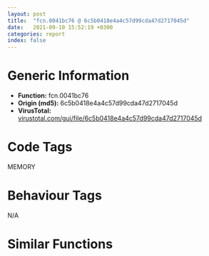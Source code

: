 ```yaml
---
layout: post
title:  "fcn.0041bc76 @ 6c5b0418e4a4c57d99cda47d2717045d"
date:   2021-09-10 15:52:19 +0300
categories: report
index: false
---
```


# Generic Information
- **Function:** fcn.0041bc76
- **Origin (md5):** 6c5b0418e4a4c57d99cda47d2717045d
- **VirusTotal:** [virustotal.com/gui/file/6c5b0418e4a4c57d99cda47d2717045d][virustotal_ref]

# Code Tags
<span class="tag" id="MEMORY">MEMORY</span>


# Behaviour Tags
<span class="bhv-tag" id="na">N/A</span>

# Similar Functions
<script type="text/javascript" src="https://www.gstatic.com/charts/loader.js"></script>
<script type="text/javascript">

    google.charts.load('current', {'packages':['corechart']});
    google.charts.setOnLoadCallback(drawChart);

    function drawChart() {
    var data = new google.visualization.DataTable();
        data.addColumn('number', 'X');
        data.addColumn('number', 'Y');
        data.addColumn({type: 'string', role: 'tooltip', 'p': {'html': true}});
        data.addColumn({'type': 'string', 'role': 'style'});
        
        data.addRows([
    [198.0455780029297, -40.5502815246582, '<b><a href="/report/fcn.0041bc76@6c5b0418e4a4c57d99cda47d2717045d">fcn.0041bc76</a><br>@6c5b0418e4a4c57d99cda47d2717045d</b><br>push 0xc<br>push 0x435700<br>call fcn.004107bc<br>mov ecx, dword[ebp+8]<br>xor edi, edi<br>cmp ecx, edi<br>jbe 0x41bcb9<br>push 0xffffffffffffffe0<br>pop eax<br>xor edx, edx<br>div ecx<br>cmp eax, dword[ebp+0xc]<br>sbb eax, eax<br>inc eax<br>jne 0x41bcb9<br>call fcn.0040dff7<br>mov dword[eax], 0xc<br>push edi<br>push edi<br>push edi<br>push edi<br>push edi<br>call fcn.00408d56<br>add esp, 0x14<br>xor eax, eax<br>jmp 0x41bd8e<br>imul ecx, dword[ebp+0xc]<br>mov esi, ecx<br>mov dword[ebp+8], esi<br>cmp esi, edi<br>jne 0x41bcc9<br>xor esi, esi<br>inc esi<br>xor ebx, ebx<br>mov dword[ebp-0x1c], ebx<br>cmp esi, 0xffffffe0<br>ja 0x41bd3c<br>cmp dword[0x439d80], 3<br>jne 0x41bd27<br>add esi, 0xf<br>and esi, 0xfffffff0<br>mov dword[ebp+0xc], esi<br>mov eax, dword[ebp+8]<br>cmp eax, dword[0x439d8c]<br>ja 0x41bd27<br>push 4<br>call fcn.00412be9<br>pop ecx<br>mov dword[ebp-4], edi<br>push dword[ebp+8]<br>call fcn.00413436<br>pop ecx<br>mov dword[ebp-0x1c], eax<br>mov dword[ebp-4], 0xfffffffe<br>call fcn.0041bd72<br>mov ebx, dword[ebp-0x1c]<br>cmp ebx, edi<br>je 0x41bd2b<br>push dword[ebp+8]<br>push edi<br>push ebx<br>call fcn.00408570<br>add esp, 0xc<br>cmp ebx, edi<br>jne 0x41bd8c<br>push esi<br>push 8<br>push dword[0x4395bc]<br>call dword[sym.imp.KERNEL32.dll_HeapAlloc]<br>mov ebx, eax<br>cmp ebx, edi<br>jne 0x41bd8c<br>cmp dword[0x4398d4], edi<br>je 0x41bd7b<br>push esi<br>call fcn.0040e484<br>pop ecx<br>test eax, eax<br>jne 0x41bcc9<br>mov eax, dword[ebp+0x10]<br>cmp eax, edi<br>je 0x41bcb2<br>mov dword[eax], 0xc<br>jmp 0x41bcb2<br>cmp ebx, edi<br>jne 0x41bd8c<br>mov eax, dword[ebp+0x10]<br>cmp eax, edi<br>je 0x41bd8c<br>mov dword[eax], 0xc<br>mov eax, ebx<br>call fcn.00410801<br>ret <br><eoc> ', 'point { fill-color: #e0440e; }'],
[133.6881103515625, -161.45721435546875, '<b><a href="/report/fcn.00585982@c60344b51fa39a329b92557d24ff7670">fcn.00585982</a><br>@c60344b51fa39a329b92557d24ff7670</b><br>push 0xc<br>push 0x5e97d8<br>call fcn.0057a7dc<br>mov ecx, dword[ebp+8]<br>xor edi, edi<br>cmp ecx, edi<br>jbe 0x5859c5<br>push 0xffffffffffffffe0<br>pop eax<br>xor edx, edx<br>div ecx<br>cmp eax, dword[ebp+0xc]<br>sbb eax, eax<br>inc eax<br>jne 0x5859c5<br>call fcn.00575c5a<br>mov dword[eax], 0xc<br>push edi<br>push edi<br>push edi<br>push edi<br>push edi<br>call fcn.0057171f<br>add esp, 0x14<br>xor eax, eax<br>jmp 0x585a9a<br>imul ecx, dword[ebp+0xc]<br>mov esi, ecx<br>mov dword[ebp+8], esi<br>cmp esi, edi<br>jne 0x5859d5<br>xor esi, esi<br>inc esi<br>xor ebx, ebx<br>mov dword[ebp-0x1c], ebx<br>cmp esi, 0xffffffe0<br>ja 0x585a48<br>cmp dword[0x611708], 3<br>jne 0x585a33<br>add esi, 0xf<br>and esi, 0xfffffff0<br>mov dword[ebp+0xc], esi<br>mov eax, dword[ebp+8]<br>cmp eax, dword[0x6116f4]<br>ja 0x585a33<br>push 4<br>call fcn.00580c54<br>pop ecx<br>mov dword[ebp-4], edi<br>push dword[ebp+8]<br>call fcn.00581466<br>pop ecx<br>mov dword[ebp-0x1c], eax<br>mov dword[ebp-4], 0xfffffffe<br>call fcn.00585a7e<br>mov ebx, dword[ebp-0x1c]<br>cmp ebx, edi<br>je 0x585a37<br>push dword[ebp+8]<br>push edi<br>push ebx<br>call fcn.0057a180<br>add esp, 0xc<br>cmp ebx, edi<br>jne 0x585a98<br>push esi<br>push 8<br>push dword[0x60fd54]<br>call dword[sym.imp.KERNEL32.dll_HeapAlloc]<br>mov ebx, eax<br>cmp ebx, edi<br>jne 0x585a98<br>cmp dword[0x610220], edi<br>je 0x585a87<br>push esi<br>call fcn.005836df<br>pop ecx<br>test eax, eax<br>jne 0x5859d5<br>mov eax, dword[ebp+0x10]<br>cmp eax, edi<br>je 0x5859be<br>mov dword[eax], 0xc<br>jmp 0x5859be<br>cmp ebx, edi<br>jne 0x585a98<br>mov eax, dword[ebp+0x10]<br>cmp eax, edi<br>je 0x585a98<br>mov dword[eax], 0xc<br>mov eax, ebx<br>call fcn.0057a821<br>ret <br><eoc> ', 'null'],
[-111.07962036132812, -222.34349060058594, '<b><a href="/report/fcn.1011e3ab@89dc67d2f980e8488f97b1bf8cb24258">fcn.1011e3ab</a><br>@89dc67d2f980e8488f97b1bf8cb24258</b><br>push 0xc<br>push 0x10178b28<br>call fcn.1010e37c<br>mov ecx, dword[ebp+8]<br>xor edi, edi<br>cmp ecx, edi<br>jbe 0x1011e3ee<br>push 0xffffffffffffffe0<br>pop eax<br>xor edx, edx<br>div ecx<br>cmp eax, dword[ebp+0xc]<br>sbb eax, eax<br>inc eax<br>jne 0x1011e3ee<br>call fcn.10105d26<br>mov dword[eax], 0xc<br>push edi<br>push edi<br>push edi<br>push edi<br>push edi<br>call fcn.100ff7a5<br>add esp, 0x14<br>xor eax, eax<br>jmp 0x1011e4c3<br>imul ecx, dword[ebp+0xc]<br>mov esi, ecx<br>mov dword[ebp+8], esi<br>cmp esi, edi<br>jne 0x1011e3fe<br>xor esi, esi<br>inc esi<br>xor ebx, ebx<br>mov dword[ebp-0x1c], ebx<br>cmp esi, 0xffffffe0<br>ja 0x1011e471<br>cmp dword[0x102274b8], 3<br>jne 0x1011e45c<br>add esi, 0xf<br>and esi, 0xfffffff0<br>mov dword[ebp+0xc], esi<br>mov eax, dword[ebp+8]<br>cmp eax, dword[0x102274a8]<br>ja 0x1011e45c<br>push 4<br>call fcn.1010f514<br>pop ecx<br>mov dword[ebp-4], edi<br>push dword[ebp+8]<br>call fcn.1010fd26<br>pop ecx<br>mov dword[ebp-0x1c], eax<br>mov dword[ebp-4], 0xfffffffe<br>call fcn.1011e4a7<br>mov ebx, dword[ebp-0x1c]<br>cmp ebx, edi<br>je 0x1011e460<br>push dword[ebp+8]<br>push edi<br>push ebx<br>call fcn.10109950<br>add esp, 0xc<br>cmp ebx, edi<br>jne 0x1011e4c1<br>push esi<br>push 8<br>push dword[0x101b16f4]<br>call dword[sym.imp.KERNEL32.dll_HeapAlloc]<br>mov ebx, eax<br>cmp ebx, edi<br>jne 0x1011e4c1<br>cmp dword[0x101b1b64], edi<br>je 0x1011e4b0<br>push esi<br>call fcn.1010c9c7<br>pop ecx<br>test eax, eax<br>jne 0x1011e3fe<br>mov eax, dword[ebp+0x10]<br>cmp eax, edi<br>je 0x1011e3e7<br>mov dword[eax], 0xc<br>jmp 0x1011e3e7<br>cmp ebx, edi<br>jne 0x1011e4c1<br>mov eax, dword[ebp+0x10]<br>cmp eax, edi<br>je 0x1011e4c1<br>mov dword[eax], 0xc<br>mov eax, ebx<br>call fcn.1010e3c1<br>ret <br><eoc> ', 'null'],
[-220.29104614257812, 6.59225606918335, '<b><a href="/report/fcn.10030fe1@481b545f5c18f2fce1caac67ddc419e8">fcn.10030fe1</a><br>@481b545f5c18f2fce1caac67ddc419e8</b><br>push 0xc<br>push 0x1005d850<br>call fcn.100266b4<br>mov ecx, dword[ebp+8]<br>xor edi, edi<br>cmp ecx, edi<br>jbe 0x10031024<br>push 0xffffffffffffffe0<br>pop eax<br>xor edx, edx<br>div ecx<br>cmp eax, dword[ebp+0xc]<br>sbb eax, eax<br>inc eax<br>jne 0x10031024<br>call fcn.100235eb<br>mov dword[eax], 0xc<br>push edi<br>push edi<br>push edi<br>push edi<br>push edi<br>call fcn.10021d86<br>add esp, 0x14<br>xor eax, eax<br>jmp 0x100310f9<br>imul ecx, dword[ebp+0xc]<br>mov esi, ecx<br>mov dword[ebp+8], esi<br>cmp esi, edi<br>jne 0x10031034<br>xor esi, esi<br>inc esi<br>xor ebx, ebx<br>mov dword[ebp-0x1c], ebx<br>cmp esi, 0xffffffe0<br>ja 0x100310a7<br>cmp dword[0x100670d0], 3<br>jne 0x10031092<br>add esi, 0xf<br>and esi, 0xfffffff0<br>mov dword[ebp+0xc], esi<br>mov eax, dword[ebp+8]<br>cmp eax, dword[0x100670c0]<br>ja 0x10031092<br>push 4<br>call fcn.10029565<br>pop ecx<br>mov dword[ebp-4], edi<br>push dword[ebp+8]<br>call fcn.1002a2ac<br>pop ecx<br>mov dword[ebp-0x1c], eax<br>mov dword[ebp-4], 0xfffffffe<br>call fcn.100310dd<br>mov ebx, dword[ebp-0x1c]<br>cmp ebx, edi<br>je 0x10031096<br>push dword[ebp+8]<br>push edi<br>push ebx<br>call fcn.100236c0<br>add esp, 0xc<br>cmp ebx, edi<br>jne 0x100310f7<br>push esi<br>push 8<br>push dword[0x100656dc]<br>call dword[sym.imp.KERNEL32.dll_HeapAlloc]<br>mov ebx, eax<br>cmp ebx, edi<br>jne 0x100310f7<br>cmp dword[0x10065b50], edi<br>je 0x100310e6<br>push esi<br>call fcn.1002a7d9<br>pop ecx<br>test eax, eax<br>jne 0x10031034<br>mov eax, dword[ebp+0x10]<br>cmp eax, edi<br>je 0x1003101d<br>mov dword[eax], 0xc<br>jmp 0x1003101d<br>cmp ebx, edi<br>jne 0x100310f7<br>mov eax, dword[ebp+0x10]<br>cmp eax, edi<br>je 0x100310f7<br>mov dword[eax], 0xc<br>mov eax, ebx<br>call fcn.100266f9<br>ret <br><eoc> ', 'null'],
[16.27520179748535, 47.70962142944336, '<b><a href="/report/fcn.10023276@4c3818fdf32d89a09257dbc9d3e142ea">fcn.10023276</a><br>@4c3818fdf32d89a09257dbc9d3e142ea</b><br>push 0xc<br>push 0x10030dd0<br>call fcn.1001584c<br>mov ecx, dword[ebp+8]<br>xor edi, edi<br>cmp ecx, edi<br>jbe 0x100232b9<br>push 0xffffffffffffffe0<br>pop eax<br>xor edx, edx<br>div ecx<br>cmp eax, dword[ebp+0xc]<br>sbb eax, eax<br>inc eax<br>jne 0x100232b9<br>call fcn.10017b9f<br>mov dword[eax], 0xc<br>push edi<br>push edi<br>push edi<br>push edi<br>push edi<br>call fcn.10013ceb<br>add esp, 0x14<br>xor eax, eax<br>jmp 0x1002338e<br>imul ecx, dword[ebp+0xc]<br>mov esi, ecx<br>mov dword[ebp+8], esi<br>cmp esi, edi<br>jne 0x100232c9<br>xor esi, esi<br>inc esi<br>xor ebx, ebx<br>mov dword[ebp-0x1c], ebx<br>cmp esi, 0xffffffe0<br>ja 0x1002333c<br>cmp dword[0x1004feb8], 3<br>jne 0x10023327<br>add esi, 0xf<br>and esi, 0xfffffff0<br>mov dword[ebp+0xc], esi<br>mov eax, dword[ebp+8]<br>cmp eax, dword[0x1004fea8]<br>ja 0x10023327<br>push 4<br>call fcn.1001c69e<br>pop ecx<br>mov dword[ebp-4], edi<br>push dword[ebp+8]<br>call fcn.1001ceeb<br>pop ecx<br>mov dword[ebp-0x1c], eax<br>mov dword[ebp-4], 0xfffffffe<br>call fcn.10023372<br>mov ebx, dword[ebp-0x1c]<br>cmp ebx, edi<br>je 0x1002332b<br>push dword[ebp+8]<br>push edi<br>push ebx<br>call fcn.100157d0<br>add esp, 0xc<br>cmp ebx, edi<br>jne 0x1002338c<br>push esi<br>push 8<br>push dword[0x10036480]<br>call dword[sym.imp.KERNEL32.dll_HeapAlloc]<br>mov ebx, eax<br>cmp ebx, edi<br>jne 0x1002338c<br>cmp dword[0x100365e0], edi<br>je 0x1002337b<br>push esi<br>call fcn.100197ff<br>pop ecx<br>test eax, eax<br>jne 0x100232c9<br>mov eax, dword[ebp+0x10]<br>cmp eax, edi<br>je 0x100232b2<br>mov dword[eax], 0xc<br>jmp 0x100232b2<br>cmp ebx, edi<br>jne 0x1002338c<br>mov eax, dword[ebp+0x10]<br>cmp eax, edi<br>je 0x1002338c<br>mov dword[eax], 0xc<br>mov eax, ebx<br>call fcn.10015891<br>ret <br><eoc> ', 'null'],
[27.006160736083984, -236.5423583984375, '<b><a href="/report/fcn.004350a8@7b00dd8f2abf54a73bfb09681334ff78">fcn.004350a8</a><br>@7b00dd8f2abf54a73bfb09681334ff78</b><br>push 0xc<br>push 0x461ce8<br>call fcn.0043968c<br>mov ecx, dword[ebp+8]<br>xor edi, edi<br>cmp ecx, edi<br>jbe 0x4350eb<br>push 0xffffffffffffffe0<br>pop eax<br>xor edx, edx<br>div ecx<br>cmp eax, dword[ebp+0xc]<br>sbb eax, eax<br>inc eax<br>jne 0x4350eb<br>call fcn.00439356<br>mov dword[eax], 0xc<br>push edi<br>push edi<br>push edi<br>push edi<br>push edi<br>call fcn.004366e1<br>add esp, 0x14<br>xor eax, eax<br>jmp 0x4351c0<br>imul ecx, dword[ebp+0xc]<br>mov esi, ecx<br>mov dword[ebp+8], esi<br>cmp esi, edi<br>jne 0x4350fb<br>xor esi, esi<br>inc esi<br>xor ebx, ebx<br>mov dword[ebp-0x1c], ebx<br>cmp esi, 0xffffffe0<br>ja 0x43516e<br>cmp dword[0x46c694], 3<br>jne 0x435159<br>add esi, 0xf<br>and esi, 0xfffffff0<br>mov dword[ebp+0xc], esi<br>mov eax, dword[ebp+8]<br>cmp eax, dword[0x46c6a0]<br>ja 0x435159<br>push 4<br>call fcn.0043acee<br>pop ecx<br>mov dword[ebp-4], edi<br>push dword[ebp+8]<br>call fcn.0043b53b<br>pop ecx<br>mov dword[ebp-0x1c], eax<br>mov dword[ebp-4], 0xfffffffe<br>call fcn.004351a4<br>mov ebx, dword[ebp-0x1c]<br>cmp ebx, edi<br>je 0x43515d<br>push dword[ebp+8]<br>push edi<br>push ebx<br>call fcn.00436280<br>add esp, 0xc<br>cmp ebx, edi<br>jne 0x4351be<br>push esi<br>push 8<br>push dword[0x46aa8c]<br>call dword[sym.imp.KERNEL32.dll_HeapAlloc]<br>mov ebx, eax<br>cmp ebx, edi<br>jne 0x4351be<br>cmp dword[0x46ada8], edi<br>je 0x4351ad<br>push esi<br>call fcn.0043bab6<br>pop ecx<br>test eax, eax<br>jne 0x4350fb<br>mov eax, dword[ebp+0x10]<br>cmp eax, edi<br>je 0x4350e4<br>mov dword[eax], 0xc<br>jmp 0x4350e4<br>cmp ebx, edi<br>jne 0x4351be<br>mov eax, dword[ebp+0x10]<br>cmp eax, edi<br>je 0x4351be<br>mov dword[eax], 0xc<br>mov eax, ebx<br>call fcn.004396d1<br>ret <br><eoc> ', 'null'],
[45.65165328979492, 174.2559051513672, '<b><a href="/report/fcn.10004d7e@dc3e2cdf680078d293de3e2d92ba613c">fcn.10004d7e</a><br>@dc3e2cdf680078d293de3e2d92ba613c</b><br>push 0xc<br>push 0x1000ce68<br>call fcn.10002f24<br>mov ecx, dword[ebp+8]<br>xor edi, edi<br>cmp ecx, edi<br>jbe 0x10004dc1<br>push 0xffffffffffffffe0<br>pop eax<br>xor edx, edx<br>div ecx<br>cmp eax, dword[ebp+0xc]<br>sbb eax, eax<br>inc eax<br>jne 0x10004dc1<br>call fcn.100031ec<br>mov dword[eax], 0xc<br>push edi<br>push edi<br>push edi<br>push edi<br>push edi<br>call fcn.100051ee<br>add esp, 0x14<br>xor eax, eax<br>jmp 0x10004e96<br>imul ecx, dword[ebp+0xc]<br>mov esi, ecx<br>mov dword[ebp+8], esi<br>cmp esi, edi<br>jne 0x10004dd1<br>xor esi, esi<br>inc esi<br>xor ebx, ebx<br>mov dword[ebp-0x1c], ebx<br>cmp esi, 0xffffffe0<br>ja 0x10004e44<br>cmp dword[0x1000fad8], 3<br>jne 0x10004e2f<br>add esi, 0xf<br>and esi, 0xfffffff0<br>mov dword[ebp+0xc], esi<br>mov eax, dword[ebp+8]<br>cmp eax, dword[0x1000fac0]<br>ja 0x10004e2f<br>push 4<br>call fcn.1000337b<br>pop ecx<br>mov dword[ebp-4], edi<br>push dword[ebp+8]<br>call fcn.10003b8d<br>pop ecx<br>mov dword[ebp-0x1c], eax<br>mov dword[ebp-4], 0xfffffffe<br>call fcn.10004e7a<br>mov ebx, dword[ebp-0x1c]<br>cmp ebx, edi<br>je 0x10004e33<br>push dword[ebp+8]<br>push edi<br>push ebx<br>call fcn.100064d0<br>add esp, 0xc<br>cmp ebx, edi<br>jne 0x10004e94<br>push esi<br>push 8<br>push dword[0x1000f4a4]<br>call dword[sym.imp.KERNEL32.dll_HeapAlloc]<br>mov ebx, eax<br>cmp ebx, edi<br>jne 0x10004e94<br>cmp dword[0x1000f91c], edi<br>je 0x10004e83<br>push esi<br>call fcn.10001b31<br>pop ecx<br>test eax, eax<br>jne 0x10004dd1<br>mov eax, dword[ebp+0x10]<br>cmp eax, edi<br>je 0x10004dba<br>mov dword[eax], 0xc<br>jmp 0x10004dba<br>cmp ebx, edi<br>jne 0x10004e94<br>mov eax, dword[ebp+0x10]<br>cmp eax, edi<br>je 0x10004e94<br>mov dword[eax], 0xc<br>mov eax, ebx<br>call fcn.10002f69<br>ret <br><eoc> ', 'null'],
[-86.49205780029297, -23.652990341186523, '<b><a href="/report/fcn.459cbf32@284c9c9722cef7520dddfe58806fd72f">fcn.459cbf32</a><br>@284c9c9722cef7520dddfe58806fd72f</b><br>push 0xc<br>push 0x45a52f58<br>call fcn.459beb3c<br>mov ecx, dword[ebp+8]<br>xor edi, edi<br>cmp ecx, edi<br>jbe 0x459cbf75<br>push 0xffffffffffffffe0<br>pop eax<br>xor edx, edx<br>div ecx<br>cmp eax, dword[ebp+0xc]<br>sbb eax, eax<br>inc eax<br>jne 0x459cbf75<br>call fcn.459c2c12<br>mov dword[eax], 0xc<br>push edi<br>push edi<br>push edi<br>push edi<br>push edi<br>call fcn.459c3fd6<br>add esp, 0x14<br>xor eax, eax<br>jmp 0x459cc04a<br>imul ecx, dword[ebp+0xc]<br>mov esi, ecx<br>mov dword[ebp+8], esi<br>cmp esi, edi<br>jne 0x459cbf85<br>xor esi, esi<br>inc esi<br>xor ebx, ebx<br>mov dword[ebp-0x1c], ebx<br>cmp esi, 0xffffffe0<br>ja 0x459cbff8<br>cmp dword[0x45a6fa50], 3<br>jne 0x459cbfe3<br>add esi, 0xf<br>and esi, 0xfffffff0<br>mov dword[ebp+0xc], esi<br>mov eax, dword[ebp+8]<br>cmp eax, dword[0x45a6fa40]<br>ja 0x459cbfe3<br>push 4<br>call fcn.459c2e6e<br>pop ecx<br>mov dword[ebp-4], edi<br>push dword[ebp+8]<br>call fcn.459c3bb5<br>pop ecx<br>mov dword[ebp-0x1c], eax<br>mov dword[ebp-4], 0xfffffffe<br>call fcn.459cc02e<br>mov ebx, dword[ebp-0x1c]<br>cmp ebx, edi<br>je 0x459cbfe7<br>push dword[ebp+8]<br>push edi<br>push ebx<br>call fcn.459bd8d0<br>add esp, 0xc<br>cmp ebx, edi<br>jne 0x459cc048<br>push esi<br>push 8<br>push dword[0x45a6f6b4]<br>call dword[sym.imp.KERNEL32.dll_HeapAlloc]<br>mov ebx, eax<br>cmp ebx, edi<br>jne 0x459cc048<br>cmp dword[0x45a6f84c], edi<br>je 0x459cc037<br>push esi<br>call fcn.459be980<br>pop ecx<br>test eax, eax<br>jne 0x459cbf85<br>mov eax, dword[ebp+0x10]<br>cmp eax, edi<br>je 0x459cbf6e<br>mov dword[eax], 0xc<br>jmp 0x459cbf6e<br>cmp ebx, edi<br>jne 0x459cc048<br>mov eax, dword[ebp+0x10]<br>cmp eax, edi<br>je 0x459cc048<br>mov dword[eax], 0xc<br>mov eax, ebx<br>call fcn.459beb81<br>ret <br><eoc> ', 'null'],
[67.10488891601562, -51.84248733520508, '<b><a href="/report/fcn.004071db@eb7f7fa38880dd66bab8caf5987e5b1a">fcn.004071db</a><br>@eb7f7fa38880dd66bab8caf5987e5b1a</b><br>push 0xc<br>push 0x421378<br>call fcn.00401e90<br>mov ecx, dword[ebp+8]<br>xor edi, edi<br>cmp ecx, edi<br>jbe 0x40721e<br>push 0xffffffffffffffe0<br>pop eax<br>xor edx, edx<br>div ecx<br>cmp eax, dword[ebp+0xc]<br>sbb eax, eax<br>inc eax<br>jne 0x40721e<br>call fcn.00401e44<br>mov dword[eax], 0xc<br>push edi<br>push edi<br>push edi<br>push edi<br>push edi<br>call fcn.00401ddc<br>add esp, 0x14<br>xor eax, eax<br>jmp 0x4072f3<br>imul ecx, dword[ebp+0xc]<br>mov esi, ecx<br>mov dword[ebp+8], esi<br>cmp esi, edi<br>jne 0x40722e<br>xor esi, esi<br>inc esi<br>xor ebx, ebx<br>mov dword[ebp-0x1c], ebx<br>cmp esi, 0xffffffe0<br>ja 0x4072a1<br>cmp dword[0x4b27bc], 3<br>jne 0x40728c<br>add esi, 0xf<br>and esi, 0xfffffff0<br>mov dword[ebp+0xc], esi<br>mov eax, dword[ebp+8]<br>cmp eax, dword[0x4b27a8]<br>ja 0x40728c<br>push 4<br>call fcn.0040498a<br>pop ecx<br>mov dword[ebp-4], edi<br>push dword[ebp+8]<br>call fcn.00406d54<br>pop ecx<br>mov dword[ebp-0x1c], eax<br>mov dword[ebp-4], 0xfffffffe<br>call fcn.004072d7<br>mov ebx, dword[ebp-0x1c]<br>cmp ebx, edi<br>je 0x407290<br>push dword[ebp+8]<br>push edi<br>push ebx<br>call fcn.00404a60<br>add esp, 0xc<br>cmp ebx, edi<br>jne 0x4072f1<br>push esi<br>push 8<br>push dword[0x4238dc]<br>call dword[sym.imp.KERNEL32.dll_HeapAlloc]<br>mov ebx, eax<br>cmp ebx, edi<br>jne 0x4072f1<br>cmp dword[0x423ac8], edi<br>je 0x4072e0<br>push esi<br>call fcn.004043f3<br>pop ecx<br>test eax, eax<br>jne 0x40722e<br>mov eax, dword[ebp+0x10]<br>cmp eax, edi<br>je 0x407217<br>mov dword[eax], 0xc<br>jmp 0x407217<br>cmp ebx, edi<br>jne 0x4072f1<br>mov eax, dword[ebp+0x10]<br>cmp eax, edi<br>je 0x4072f1<br>mov dword[eax], 0xc<br>mov eax, ebx<br>call fcn.00401ed5<br>ret <br><eoc> ', 'null'],
[-27.30108070373535, -119.97305297851562, '<b><a href="/report/fcn.00407e8b@e38ba004520fa1a86a35b63e8d5843ef">fcn.00407e8b</a><br>@e38ba004520fa1a86a35b63e8d5843ef</b><br>push 0xc<br>push 0x40b738<br>call fcn.004037c4<br>mov ecx, dword[ebp+8]<br>xor edi, edi<br>cmp ecx, edi<br>jbe 0x407ece<br>push 0xffffffffffffffe0<br>pop eax<br>xor edx, edx<br>div ecx<br>cmp eax, dword[ebp+0xc]<br>sbb eax, eax<br>inc eax<br>jne 0x407ece<br>call fcn.004023fe<br>mov dword[eax], 0xc<br>push edi<br>push edi<br>push edi<br>push edi<br>push edi<br>call fcn.0040239f<br>add esp, 0x14<br>xor eax, eax<br>jmp 0x407fa3<br>imul ecx, dword[ebp+0xc]<br>mov esi, ecx<br>mov dword[ebp+8], esi<br>cmp esi, edi<br>jne 0x407ede<br>xor esi, esi<br>inc esi<br>xor ebx, ebx<br>mov dword[ebp-0x1c], ebx<br>cmp esi, 0xffffffe0<br>ja 0x407f51<br>cmp dword[0x40ea0c], 3<br>jne 0x407f3c<br>add esi, 0xf<br>and esi, 0xfffffff0<br>mov dword[ebp+0xc], esi<br>mov eax, dword[ebp+8]<br>cmp eax, dword[0x40d9e4]<br>ja 0x407f3c<br>push 4<br>call fcn.004054f0<br>pop ecx<br>mov dword[ebp-4], edi<br>push dword[ebp+8]<br>call fcn.00406a01<br>pop ecx<br>mov dword[ebp-0x1c], eax<br>mov dword[ebp-4], 0xfffffffe<br>call fcn.00407f87<br>mov ebx, dword[ebp-0x1c]<br>cmp ebx, edi<br>je 0x407f40<br>push dword[ebp+8]<br>push edi<br>push ebx<br>call fcn.00405300<br>add esp, 0xc<br>cmp ebx, edi<br>jne 0x407fa1<br>push esi<br>push 8<br>push dword[0x40d714]<br>call dword[sym.imp.KERNEL32.dll_HeapAlloc]<br>mov ebx, eax<br>cmp ebx, edi<br>jne 0x407fa1<br>cmp dword[0x40d9d0], edi<br>je 0x407f90<br>push esi<br>call fcn.00405a7f<br>pop ecx<br>test eax, eax<br>jne 0x407ede<br>mov eax, dword[ebp+0x10]<br>cmp eax, edi<br>je 0x407ec7<br>mov dword[eax], 0xc<br>jmp 0x407ec7<br>cmp ebx, edi<br>jne 0x407fa1<br>mov eax, dword[ebp+0x10]<br>cmp eax, edi<br>je 0x407fa1<br>mov dword[eax], 0xc<br>mov eax, ebx<br>call fcn.00403809<br>ret <br><eoc> ', 'null'],
[-180.6842498779297, -114.98733520507812, '<b><a href="/report/fcn.004a9634@279a61b1e76da49531f1f16fd1102a2d">fcn.004a9634</a><br>@279a61b1e76da49531f1f16fd1102a2d</b><br>push 0xc<br>push 0x51eb68<br>call fcn.00498d8c<br>mov ecx, dword[ebp+8]<br>xor edi, edi<br>cmp ecx, edi<br>jbe 0x4a9677<br>push 0xffffffffffffffe0<br>pop eax<br>xor edx, edx<br>div ecx<br>cmp eax, dword[ebp+0xc]<br>sbb eax, eax<br>inc eax<br>jne 0x4a9677<br>call fcn.00495b6c<br>mov dword[eax], 0xc<br>push edi<br>push edi<br>push edi<br>push edi<br>push edi<br>call fcn.0049389f<br>add esp, 0x14<br>xor eax, eax<br>jmp 0x4a974c<br>imul ecx, dword[ebp+0xc]<br>mov esi, ecx<br>mov dword[ebp+8], esi<br>cmp esi, edi<br>jne 0x4a9687<br>xor esi, esi<br>inc esi<br>xor ebx, ebx<br>mov dword[ebp-0x1c], ebx<br>cmp esi, 0xffffffe0<br>ja 0x4a96fa<br>cmp dword[0x5448e0], 3<br>jne 0x4a96e5<br>add esi, 0xf<br>and esi, 0xfffffff0<br>mov dword[ebp+0xc], esi<br>mov eax, dword[ebp+8]<br>cmp eax, dword[0x5448ec]<br>ja 0x4a96e5<br>push 4<br>call fcn.004a1837<br>pop ecx<br>mov dword[ebp-4], edi<br>push dword[ebp+8]<br>call fcn.004a47db<br>pop ecx<br>mov dword[ebp-0x1c], eax<br>mov dword[ebp-4], 0xfffffffe<br>call fcn.004a9730<br>mov ebx, dword[ebp-0x1c]<br>cmp ebx, edi<br>je 0x4a96e9<br>push dword[ebp+8]<br>push edi<br>push ebx<br>call fcn.00490b70<br>add esp, 0xc<br>cmp ebx, edi<br>jne 0x4a974a<br>push esi<br>push 8<br>push dword[0x543ef8]<br>call dword[sym.imp.KERNEL32.dll_HeapAlloc]<br>mov ebx, eax<br>cmp ebx, edi<br>jne 0x4a974a<br>cmp dword[0x544214], edi<br>je 0x4a9739<br>push esi<br>call fcn.004a3fd4<br>pop ecx<br>test eax, eax<br>jne 0x4a9687<br>mov eax, dword[ebp+0x10]<br>cmp eax, edi<br>je 0x4a9670<br>mov dword[eax], 0xc<br>jmp 0x4a9670<br>cmp ebx, edi<br>jne 0x4a974a<br>mov eax, dword[ebp+0x10]<br>cmp eax, edi<br>je 0x4a974a<br>mov dword[eax], 0xc<br>mov eax, ebx<br>call fcn.00498dd1<br>ret <br><eoc> ', 'null'],
[145.59812927246094, 81.4333724975586, '<b><a href="/report/fcn.0040c139@de21a548b66aa6c0b17491b6a31e14fa">fcn.0040c139</a><br>@de21a548b66aa6c0b17491b6a31e14fa</b><br>push 0xc<br>push 0x446de8<br>call fcn.0040fac8<br>mov ecx, dword[ebp+8]<br>xor edi, edi<br>cmp ecx, edi<br>jbe 0x40c17c<br>push 0xffffffffffffffe0<br>pop eax<br>xor edx, edx<br>div ecx<br>cmp eax, dword[ebp+0xc]<br>sbb eax, eax<br>inc eax<br>jne 0x40c17c<br>call fcn.00410c8f<br>mov dword[eax], 0xc<br>push edi<br>push edi<br>push edi<br>push edi<br>push edi<br>call fcn.0040e9fe<br>add esp, 0x14<br>xor eax, eax<br>jmp 0x40c251<br>imul ecx, dword[ebp+0xc]<br>mov esi, ecx<br>mov dword[ebp+8], esi<br>cmp esi, edi<br>jne 0x40c18c<br>xor esi, esi<br>inc esi<br>xor ebx, ebx<br>mov dword[ebp-0x1c], ebx<br>cmp esi, 0xffffffe0<br>ja 0x40c1ff<br>cmp dword[0x44a55c], 3<br>jne 0x40c1ea<br>add esi, 0xf<br>and esi, 0xfffffff0<br>mov dword[ebp+0xc], esi<br>mov eax, dword[ebp+8]<br>cmp eax, dword[0x44a54c]<br>ja 0x40c1ea<br>push 4<br>call fcn.004145c0<br>pop ecx<br>mov dword[ebp-4], edi<br>push dword[ebp+8]<br>call fcn.00415307<br>pop ecx<br>mov dword[ebp-0x1c], eax<br>mov dword[ebp-4], 0xfffffffe<br>call fcn.0040c235<br>mov ebx, dword[ebp-0x1c]<br>cmp ebx, edi<br>je 0x40c1ee<br>push dword[ebp+8]<br>push edi<br>push ebx<br>call fcn.0040b2b0<br>add esp, 0xc<br>cmp ebx, edi<br>jne 0x40c24f<br>push esi<br>push 8<br>push dword[0x449c70]<br>call dword[sym.imp.KERNEL32.dll_HeapAlloc]<br>mov ebx, eax<br>cmp ebx, edi<br>jne 0x40c24f<br>cmp dword[0x449dd0], edi<br>je 0x40c23e<br>push esi<br>call fcn.0041563b<br>pop ecx<br>test eax, eax<br>jne 0x40c18c<br>mov eax, dword[ebp+0x10]<br>cmp eax, edi<br>je 0x40c175<br>mov dword[eax], 0xc<br>jmp 0x40c175<br>cmp ebx, edi<br>jne 0x40c24f<br>mov eax, dword[ebp+0x10]<br>cmp eax, edi<br>je 0x40c24f<br>mov dword[eax], 0xc<br>mov eax, ebx<br>call fcn.0040fb0d<br>ret <br><eoc> ', 'null'],
[-111.61495208740234, 203.33535766601562, '<b><a href="/report/fcn.00438a8e@9964b63070116cfb2469e51850178af1">fcn.00438a8e</a><br>@9964b63070116cfb2469e51850178af1</b><br>push 0xc<br>push 0x444db0<br>call fcn.0042de50<br>mov ecx, dword[ebp+8]<br>xor edi, edi<br>cmp ecx, edi<br>jbe 0x438ad1<br>push 0xffffffffffffffe0<br>pop eax<br>xor edx, edx<br>div ecx<br>cmp eax, dword[ebp+0xc]<br>sbb eax, eax<br>inc eax<br>jne 0x438ad1<br>call fcn.0042c32b<br>mov dword[eax], 0xc<br>push edi<br>push edi<br>push edi<br>push edi<br>push edi<br>call fcn.0042771a<br>add esp, 0x14<br>xor eax, eax<br>jmp 0x438ba6<br>imul ecx, dword[ebp+0xc]<br>mov esi, ecx<br>mov dword[ebp+8], esi<br>cmp esi, edi<br>jne 0x438ae1<br>xor esi, esi<br>inc esi<br>xor ebx, ebx<br>mov dword[ebp-0x1c], ebx<br>cmp esi, 0xffffffe0<br>ja 0x438b54<br>cmp dword[0x44a668], 3<br>jne 0x438b3f<br>add esi, 0xf<br>and esi, 0xfffffff0<br>mov dword[ebp+0xc], esi<br>mov eax, dword[ebp+8]<br>cmp eax, dword[0x44a658]<br>ja 0x438b3f<br>push 4<br>call fcn.0042e9dd<br>pop ecx<br>mov dword[ebp-4], edi<br>push dword[ebp+8]<br>call fcn.00433af7<br>pop ecx<br>mov dword[ebp-0x1c], eax<br>mov dword[ebp-4], 0xfffffffe<br>call fcn.00438b8a<br>mov ebx, dword[ebp-0x1c]<br>cmp ebx, edi<br>je 0x438b43<br>push dword[ebp+8]<br>push edi<br>push ebx<br>call fcn.00429bb0<br>add esp, 0xc<br>cmp ebx, edi<br>jne 0x438ba4<br>push esi<br>push 8<br>push dword[0x44a2b4]<br>call dword[sym.imp.KERNEL32.dll_HeapAlloc]<br>mov ebx, eax<br>cmp ebx, edi<br>jne 0x438ba4<br>cmp dword[0x44a2cc], edi<br>je 0x438b93<br>push esi<br>call fcn.0042da27<br>pop ecx<br>test eax, eax<br>jne 0x438ae1<br>mov eax, dword[ebp+0x10]<br>cmp eax, edi<br>je 0x438aca<br>mov dword[eax], 0xc<br>jmp 0x438aca<br>cmp ebx, edi<br>jne 0x438ba4<br>mov eax, dword[ebp+0x10]<br>cmp eax, edi<br>je 0x438ba4<br>mov dword[eax], 0xc<br>mov eax, ebx<br>call fcn.0042de95<br>ret <br><eoc> ', 'null'],
[-184.25375366210938, 156.47708129882812, '<b><a href="/report/fcn.00489034@289859175c221b107317af7727d26c17">fcn.00489034</a><br>@289859175c221b107317af7727d26c17</b><br>push 0xc<br>push 0x4b49d8<br>call fcn.0047e1f4<br>mov ecx, dword[ebp+8]<br>xor edi, edi<br>cmp ecx, edi<br>jbe 0x489077<br>push 0xffffffffffffffe0<br>pop eax<br>xor edx, edx<br>div ecx<br>cmp eax, dword[ebp+0xc]<br>sbb eax, eax<br>inc eax<br>jne 0x489077<br>call fcn.0047beaf<br>mov dword[eax], 0xc<br>push edi<br>push edi<br>push edi<br>push edi<br>push edi<br>call fcn.00476c1c<br>add esp, 0x14<br>xor eax, eax<br>jmp 0x48914c<br>imul ecx, dword[ebp+0xc]<br>mov esi, ecx<br>mov dword[ebp+8], esi<br>cmp esi, edi<br>jne 0x489087<br>xor esi, esi<br>inc esi<br>xor ebx, ebx<br>mov dword[ebp-0x1c], ebx<br>cmp esi, 0xffffffe0<br>ja 0x4890fa<br>cmp dword[0x4d2d94], 3<br>jne 0x4890e5<br>add esi, 0xf<br>and esi, 0xfffffff0<br>mov dword[ebp+0xc], esi<br>mov eax, dword[ebp+8]<br>cmp eax, dword[0x4d2d7c]<br>ja 0x4890e5<br>push 4<br>call fcn.00483825<br>pop ecx<br>mov dword[ebp-4], edi<br>push dword[ebp+8]<br>call fcn.004845ca<br>pop ecx<br>mov dword[ebp-0x1c], eax<br>mov dword[ebp-4], 0xfffffffe<br>call fcn.00489130<br>mov ebx, dword[ebp-0x1c]<br>cmp ebx, edi<br>je 0x4890e9<br>push dword[ebp+8]<br>push edi<br>push ebx<br>call fcn.00476a60<br>add esp, 0xc<br>cmp ebx, edi<br>jne 0x48914a<br>push esi<br>push 8<br>push dword[0x4d2864]<br>call dword[sym.imp.KERNEL32.dll_HeapAlloc]<br>mov ebx, eax<br>cmp ebx, edi<br>jne 0x48914a<br>cmp dword[0x4d2a2c], edi<br>je 0x489139<br>push esi<br>call fcn.0047dffd<br>pop ecx<br>test eax, eax<br>jne 0x489087<br>mov eax, dword[ebp+0x10]<br>cmp eax, edi<br>je 0x489070<br>mov dword[eax], 0xc<br>jmp 0x489070<br>cmp ebx, edi<br>jne 0x48914a<br>mov eax, dword[ebp+0x10]<br>cmp eax, edi<br>je 0x48914a<br>mov dword[eax], 0xc<br>mov eax, ebx<br>call fcn.0047e239<br>ret <br><eoc> ', 'null'],
[-96.27357482910156, 99.29998016357422, '<b><a href="/report/fcn.0043dd54@46f6c2adf1fd4d1453ed312ca79dd9bf">fcn.0043dd54</a><br>@46f6c2adf1fd4d1453ed312ca79dd9bf</b><br>push 0xc<br>push 0x446fd8<br>call fcn.00438260<br>mov ecx, dword[ebp+8]<br>xor edi, edi<br>cmp ecx, edi<br>jbe 0x43dd97<br>push 0xffffffffffffffe0<br>pop eax<br>xor edx, edx<br>div ecx<br>cmp eax, dword[ebp+0xc]<br>sbb eax, eax<br>inc eax<br>jne 0x43dd97<br>call fcn.00438897<br>mov dword[eax], 0xc<br>push edi<br>push edi<br>push edi<br>push edi<br>push edi<br>call fcn.0043881f<br>add esp, 0x14<br>xor eax, eax<br>jmp 0x43de6c<br>imul ecx, dword[ebp+0xc]<br>mov esi, ecx<br>mov dword[ebp+8], esi<br>cmp esi, edi<br>jne 0x43dda7<br>xor esi, esi<br>inc esi<br>xor ebx, ebx<br>mov dword[ebp-0x1c], ebx<br>cmp esi, 0xffffffe0<br>ja 0x43de1a<br>cmp dword[0x44a184], 3<br>jne 0x43de05<br>add esi, 0xf<br>and esi, 0xfffffff0<br>mov dword[ebp+0xc], esi<br>mov eax, dword[ebp+8]<br>cmp eax, dword[0x44a164]<br>ja 0x43de05<br>push 4<br>call fcn.004386b0<br>pop ecx<br>mov dword[ebp-4], edi<br>push dword[ebp+8]<br>call fcn.0043c678<br>pop ecx<br>mov dword[ebp-0x1c], eax<br>mov dword[ebp-4], 0xfffffffe<br>call fcn.0043de50<br>mov ebx, dword[ebp-0x1c]<br>cmp ebx, edi<br>je 0x43de09<br>push dword[ebp+8]<br>push edi<br>push ebx<br>call fcn.0043cab0<br>add esp, 0xc<br>cmp ebx, edi<br>jne 0x43de6a<br>push esi<br>push 8<br>push dword[0x449e94]<br>call dword[sym.imp.KERNEL32.dll_HeapAlloc]<br>mov ebx, eax<br>cmp ebx, edi<br>jne 0x43de6a<br>cmp dword[0x44a08c], edi<br>je 0x43de59<br>push esi<br>call fcn.004394b8<br>pop ecx<br>test eax, eax<br>jne 0x43dda7<br>mov eax, dword[ebp+0x10]<br>cmp eax, edi<br>je 0x43dd90<br>mov dword[eax], 0xc<br>jmp 0x43dd90<br>cmp ebx, edi<br>jne 0x43de6a<br>mov eax, dword[ebp+0x10]<br>cmp eax, edi<br>je 0x43de6a<br>mov dword[eax], 0xc<br>mov eax, ebx<br>call fcn.004382a5<br>ret <br><eoc> ', 'null'],

        ]);

    var options = {
        title: 'Similarity Plot',
        legend: 'none',
        colors: ['#dedbd9', '#e6693e', '#ec8f6e', '#f3b49f', '#f6c7b6'],
        tooltip: {isHtml: true, trigger: 'both'},
        explorer: {
        actions: ["dragToZoom", "rightClickToReset"],
        },
        chartArea: {
        width: '80%',
        height: '80%'
        },
        width: '100%',
        height: '100%'
    };

    var chart = new google.visualization.ScatterChart(document.getElementById('chart_div'));

    chart.draw(data, options);
    }
    
</script>


<div id="chart_div" style="width: 100%px; height: 100%;"></div>

# Disassembled Code
{% highlight nasm %}

push 0xc
push 0x435700
call fcn.004107bc
mov ecx, dword[ebp+8]
xor edi, edi
cmp ecx, edi
jbe 0x41bcb9
push 0xffffffffffffffe0
pop eax
xor edx, edx
div ecx
cmp eax, dword[ebp+0xc]
sbb eax, eax
inc eax
jne 0x41bcb9
call fcn.0040dff7
mov dword[eax], 0xc
push edi
push edi
push edi
push edi
push edi
call fcn.00408d56
add esp, 0x14
xor eax, eax
jmp 0x41bd8e
imul ecx, dword[ebp+0xc]
mov esi, ecx
mov dword[ebp+8], esi
cmp esi, edi
jne 0x41bcc9
xor esi, esi
inc esi
xor ebx, ebx
mov dword[ebp-0x1c], ebx
cmp esi, 0xffffffe0
ja 0x41bd3c
cmp dword[0x439d80], 3
jne 0x41bd27
add esi, 0xf
and esi, 0xfffffff0
mov dword[ebp+0xc], esi
mov eax, dword[ebp+8]
cmp eax, dword[0x439d8c]
ja 0x41bd27
push 4
call fcn.00412be9
pop ecx
mov dword[ebp-4], edi
push dword[ebp+8]
call fcn.00413436
pop ecx
mov dword[ebp-0x1c], eax
mov dword[ebp-4], 0xfffffffe
call fcn.0041bd72
mov ebx, dword[ebp-0x1c]
cmp ebx, edi
je 0x41bd2b
push dword[ebp+8]
push edi
push ebx
call fcn.00408570
add esp, 0xc
cmp ebx, edi
jne 0x41bd8c
push esi
push 8
push dword[0x4395bc]
call dword[sym.imp.KERNEL32.dll_HeapAlloc]
mov ebx, eax
cmp ebx, edi
jne 0x41bd8c
cmp dword[0x4398d4], edi
je 0x41bd7b
push esi
call fcn.0040e484
pop ecx
test eax, eax
jne 0x41bcc9
mov eax, dword[ebp+0x10]
cmp eax, edi
je 0x41bcb2
mov dword[eax], 0xc
jmp 0x41bcb2
cmp ebx, edi
jne 0x41bd8c
mov eax, dword[ebp+0x10]
cmp eax, edi
je 0x41bd8c
mov dword[eax], 0xc
mov eax, ebx
call fcn.00410801
ret

{% endhighlight %}

[virustotal_ref]: https://www.virustotal.com/gui/file/6c5b0418e4a4c57d99cda47d2717045d